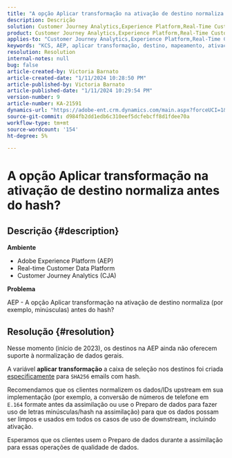 ```yaml
---
title: "A opção Aplicar transformação na ativação de destino normaliza antes do hash?"
description: Descrição
solution: Customer Journey Analytics,Experience Platform,Real-Time Customer Data Platform
product: Customer Journey Analytics,Experience Platform,Real-Time Customer Data Platform
applies-to: "Customer Journey Analytics,Experience Platform,Real-Time Customer Data Platform"
keywords: "KCS, AEP, aplicar transformação, destino, mapeamento, ativação, RT-CDP, Customer Journey Analytics, normalizar, Adobe Experience Platform"
resolution: Resolution
internal-notes: null
bug: false
article-created-by: Victoria Barnato
article-created-date: "1/11/2024 10:28:50 PM"
article-published-by: Victoria Barnato
article-published-date: "1/11/2024 10:29:54 PM"
version-number: 9
article-number: KA-21591
dynamics-url: "https://adobe-ent.crm.dynamics.com/main.aspx?forceUCI=1&pagetype=entityrecord&etn=knowledgearticle&id=642f12ca-d0b0-ee11-a569-6045bd006704"
source-git-commit: d984fb2dd1edb6c310eef5dcfebcff8d1fdee70a
workflow-type: tm+mt
source-wordcount: '154'
ht-degree: 5%

---
```


# A opção Aplicar transformação na ativação de destino normaliza antes do hash?

## Descrição {#description}


<b>Ambiente</b>

- Adobe Experience Platform (AEP)
- Real-time Customer Data Platform
- Customer Journey Analytics (CJA)




<b>Problema</b>


AEP - A opção Aplicar transformação na ativação de destino normaliza (por exemplo, minúsculas) antes do hash?


## Resolução {#resolution}


Nesse momento (início de 2023), os destinos na AEP ainda não oferecem suporte à normalização de dados gerais.


A variável <b>aplicar transformação</b> a caixa de seleção nos destinos foi criada <u>especificamente</u> para `SHA256` emails com hash.


Recomendamos que os clientes normalizem os dados/IDs upstream em sua implementação (por exemplo, a conversão de números de telefone em `E.164` formate antes da assimilação ou use o Preparo de dados para fazer uso de letras minúsculas/hash na assimilação) para que os dados possam ser limpos e usados em todos os casos de uso de downstream, incluindo ativação.

Esperamos que os clientes usem o Preparo de dados durante a assimilação para essas operações de qualidade de dados.




